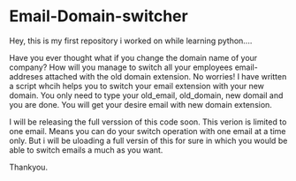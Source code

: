 # Email-Domain-switcher

Hey, this is my first repository i worked on while learning python....

Have you ever thought what if you change the domain name of your company?
How will you manage to switch all your employees email-addreses attached with the old domain extension.
No worries! I have written a script whcih helps you to switch your email extension with your new domain.
You only need to type your old_email, old_domain, new domail and you are done.
You will get your desire email with new domain extension.

I will be releasing the full verssion of this code soon. This verion is limited to one email. Means you can do your switch operation with one email at a time only.
But i will be uloading a full versin of this for sure in which you would be able to switch emails a much as you want.

Thankyou.
